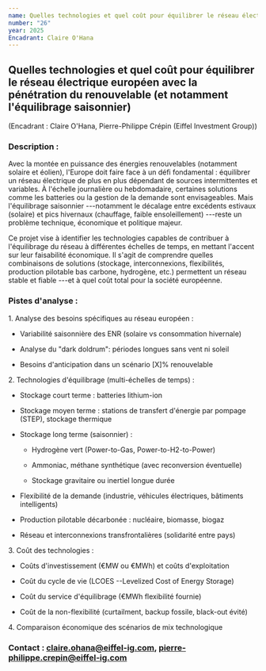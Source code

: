 ```yaml
---
name: Quelles technologies et quel coût pour équilibrer le réseau électrique européen avec la pénétration du renouvelable (et notamment l'équilibrage saisonnier) ?
number: "26"
year: 2025
Encadrant: Claire O'Hana
---
```


## Quelles technologies et quel coût pour équilibrer le réseau électrique européen avec la pénétration du renouvelable (et notamment l'équilibrage saisonnier)

(Encadrant : Claire O'Hana, Pierre-Philippe Crépin (Eiffel Investment
Group))

### Description :

Avec la montée en puissance des énergies renouvelables (notamment
solaire et éolien), l'Europe doit faire face à un défi fondamental :
équilibrer un réseau électrique de plus en plus dépendant de sources
intermittentes et variables. À l'échelle journalière ou hebdomadaire,
certaines solutions comme les batteries ou la gestion de la demande sont
envisageables. Mais l'équilibrage saisonnier ---notamment le décalage
entre excédents estivaux (solaire) et pics hivernaux (chauffage, faible
ensoleillement) ---reste un problème technique, économique et politique
majeur.

Ce projet vise à identifier les technologies capables de contribuer à
l'équilibrage du réseau à différentes échelles de temps, en mettant
l'accent sur leur faisabilité économique. Il s'agit de comprendre
quelles combinaisons de solutions (stockage, interconnexions,
flexibilités, production pilotable bas carbone, hydrogène, etc.)
permettent un réseau stable et fiable ---et à quel coût total pour la
société européenne.

### Pistes d'analyse :

1\. Analyse des besoins spécifiques au réseau européen :

-   Variabilité saisonnière des ENR (solaire vs consommation hivernale)

-   Analyse du "dark doldrum": périodes longues sans vent ni soleil

-   Besoins d'anticipation dans un scénario \[X\]% renouvelable

2\. Technologies d'équilibrage (multi-échelles de temps) :

-   Stockage court terme : batteries lithium-ion

-   Stockage moyen terme : stations de transfert d'énergie par pompage
    (STEP), stockage thermique

-   Stockage long terme (saisonnier) :

    -   Hydrogène vert (Power-to-Gas, Power-to-H2-to-Power)

    -   Ammoniac, méthane synthétique (avec reconversion éventuelle)

    -   Stockage gravitaire ou inertiel longue durée

<!-- -->

-   Flexibilité de la demande (industrie, véhicules électriques,
    bâtiments intelligents)

-   Production pilotable décarbonée : nucléaire, biomasse, biogaz

-   Réseau et interconnexions transfrontalières (solidarité entre pays)

3\. Coût des technologies :

-   Coûts d'investissement (€MW ou €MWh) et coûts d'exploitation

-   Coût du cycle de vie (LCOES --Levelized Cost of Energy Storage)

-   Coût du service d'équilibrage (€MWh flexibilité fournie)

-   Coût de la non-flexibilité (curtailment, backup fossile, black-out
    évité)

4\. Comparaison économique des scénarios de mix technologique

### Contact : claire.ohana@eiffel-ig.com, pierre-philippe.crepin@eiffel-ig.com
